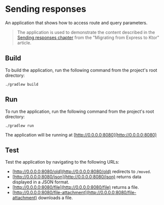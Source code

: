 # Sending responses

An application that shows how to access route and query parameters.

>The application is used to demonstrate the content described in the [Sending responses chapter](https://ktor.io/docs/migration-from-express-js.html#send-json)
>from the "Migrating from Express to Ktor" article.

## Build

To build the application, run the following command from the project's root directory:

```shell
./gradlew build
```

## Run

To run the application, run the following command from the project's root directory:

```shell
./gradlew run
```
The application will be running at [http://0.0.0.0:8080](http://0.0.0.0:8080)

## Test

Test the application by navigating to the following URLs:

- [http://0.0.0.0:8080/old](http://0.0.0.0:8080/old) redirects to `/moved`.
- [http://0.0.0.0:8080/json](http://0.0.0.0:8080/json) returns data displayed in a JSON format.
- [http://0.0.0.0:8080/file](http://0.0.0.0:8080/file) returns a file.
- [http://0.0.0.0:8080/file-attachment](http://0.0.0.0:8080/file-attachment) downloads a file.

